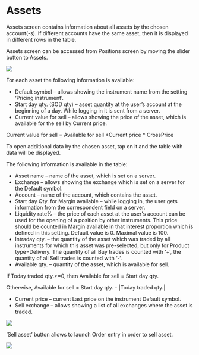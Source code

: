 # Assets

Assets screen contains information about all assets by the chosen account\(-s\). If different accounts have the same asset, then it is displayed in different rows in the table.

Assets screen can be accessed from Positions screen by moving the slider button to Assets.

![](https://lh6.googleusercontent.com/YJ2YWBtUYMKzHehfWuZjF639QlqsCjRBpq6JqMK3SGQm7D3ahrmGg3L-dMRtz2shZ6RRObsYeAKK3bvt87aevNMRvYcXhIcEwllZdniKtvVbaNMG-o-iT_TyqAGgqJDY5x-yKglq)

For each asset the following information is available:

* Default symbol – allows showing the instrument name from the setting ‘Pricing instrument’.
* Start day qty. \(SOD qty\)  – asset quantity at the user’s account at the beginning of a day. While logging in it is sent from a server.
* Current value for sell – allows showing the price of the asset, which is available for the sell by Current price.

Current value for sell = Available for sell \*Current price \* CrossPrice

To open additional data by the chosen asset, tap on it and the table with data will be displayed.

The following information is available in the table:

* Asset name – name of the asset, which is set on a server.
* Exchange – allows showing the exchange which is set on a server for the Default symbol.
* Account – name of the account, which contains the asset.
* Start day Qty. for Margin available – while logging in, the user gets information from the correspondent field on a server.
* Liquidity rate% – the price of each asset at the user's account can be used for the opening of a position by other instruments. This price should be counted in Margin available in that interest proportion which is defined in this setting. Default value is 0. Maximal value is 100.
* Intraday qty. – the quantity of the asset which was traded by all instruments for which this asset was pre-selected, but only for Product type=Delivery. The quantity of all Buy trades is counted with ‘+’, the quantity of all Sell trades is counted with ‘-‘.
* Available qty. – quantity of the asset, which is available for sell.

If Today traded qty.&gt;=0, then Available for sell = Start day qty.

Otherwise, Available for sell = Start day qty. - \|Today traded qty.\|

* Current price – current Last price on the instrument Default symbol.
* Sell exchange – allows showing a list of all exchanges where the asset is traded. 

![](https://lh4.googleusercontent.com/Gpfgzt1Zo4-IHEBRXwQl03IMkRZH6-xXitdBbZ2vJCjKZEqT9yUeHJ22TpRayci-OEsKKu1OnGzv6fAc2Q3MvfVk3hLNAN7StZRXyMqDxYhfyqBMlqvXL4EihEiDz-BftO0A3PBO)

‘Sell asset’ button allows to launch Order entry in order to sell asset.

![](https://lh6.googleusercontent.com/k7-smnNTq9YbiRFhgSq5whWz4Jkdmb0uo6OjetzRsS8ueoOUGF2o_FXQ66XfYFOTlta8Nb0VZ4_0lM0qP0NUmSMUfgPeXxSKCoEFOiBFFu8HR7rewF1Vcc9hCNi2NbHwA7jhMQpg)

